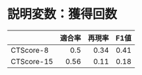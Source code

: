 # 説明変数：獲得回数
| | 適合率 | 再現率 | F1値 |
| :-- | --: | --: | --: |
| CTScore-8 | 0.5 | 0.34 | 0.41 |
| CTScore-15 | 0.56 | 0.11 | 0.18 |

